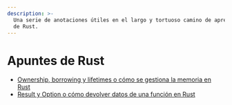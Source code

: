 ```yaml
---
description: >-
  Una serie de anotaciones útiles en el largo y tortuoso camino de aprendizaje
  de Rust.
---
```


# Apuntes de Rust



* [Ownership, borrowing y lifetimes o cómo se gestiona la memoria en Rust](ownership-borrowing-y-lifetimes.md)
* [Result y Option o cómo devolver datos de una función en Rust](result-y-option.md)




